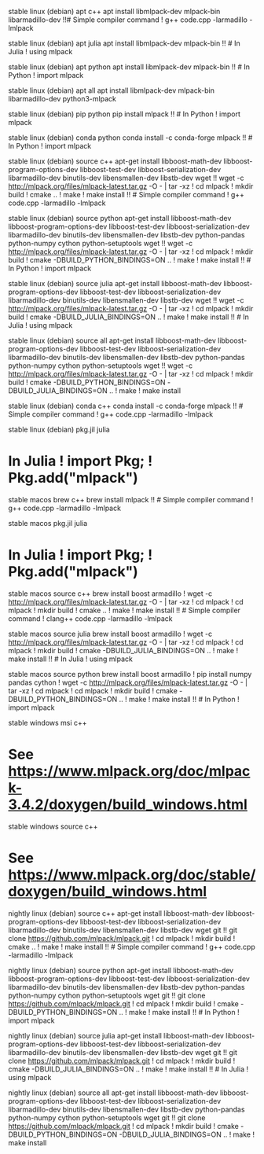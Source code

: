 stable linux (debian) apt c++
apt install libmlpack-dev mlpack-bin libarmadillo-dev !!# Simple compiler command ! g++ code.cpp -larmadillo -lmlpack

stable linux (debian) apt julia
apt install libmlpack-dev mlpack-bin !! # In Julia ! using mlpack 

stable linux (debian) apt python
apt install libmlpack-dev mlpack-bin !! # In Python ! import mlpack

stable linux (debian) apt all
apt install libmlpack-dev mlpack-bin libarmadillo-dev python3-mlpack

stable linux (debian) pip python
pip install mlpack !! # In Python ! import mlpack

stable linux (debian) conda python
conda install -c conda-forge mlpack !! # In Python ! import mlpack

stable linux (debian) source c++
apt-get install libboost-math-dev libboost-program-options-dev libboost-test-dev libboost-serialization-dev libarmadillo-dev binutils-dev libensmallen-dev libstb-dev wget !! wget -c http://mlpack.org/files/mlpack-latest.tar.gz -O - | tar -xz ! cd mlpack ! mkdir build ! cmake .. ! make ! make install !! # Simple compiler command ! g++ code.cpp -larmadillo -lmlpack

stable linux (debian) source python
apt-get install libboost-math-dev libboost-program-options-dev libboost-test-dev libboost-serialization-dev libarmadillo-dev binutils-dev libensmallen-dev libstb-dev python-pandas python-numpy cython python-setuptools wget !! wget -c http://mlpack.org/files/mlpack-latest.tar.gz -O - | tar -xz ! cd mlpack ! mkdir build ! cmake -DBUILD_PYTHON_BINDINGS=ON .. ! make ! make install !! # In Python ! import mlpack 

stable linux (debian) source julia
apt-get install libboost-math-dev libboost-program-options-dev libboost-test-dev libboost-serialization-dev libarmadillo-dev binutils-dev libensmallen-dev libstb-dev wget !! wget -c http://mlpack.org/files/mlpack-latest.tar.gz -O - | tar -xz ! cd mlpack ! mkdir build ! cmake -DBUILD_JULIA_BINDINGS=ON .. ! make ! make install !! # In Julia ! using mlpack

stable linux (debian) source all
apt-get install libboost-math-dev libboost-program-options-dev libboost-test-dev libboost-serialization-dev libarmadillo-dev binutils-dev libensmallen-dev libstb-dev python-pandas python-numpy cython python-setuptools wget !! wget -c http://mlpack.org/files/mlpack-latest.tar.gz -O - | tar -xz ! cd mlpack ! mkdir build ! cmake -DBUILD_PYTHON_BINDINGS=ON -DBUILD_JULIA_BINDINGS=ON .. ! make ! make install 

stable linux (debian) conda c++
conda install -c conda-forge mlpack !! # Simple compiler command ! g++ code.cpp -larmadillo -lmlpack 

stable linux (debian) pkg.jil julia
# In Julia ! import Pkg; ! Pkg.add("mlpack") 

stable macos brew c++
brew install mlpack !! # Simple compiler command ! g++ code.cpp -larmadillo -lmlpack

stable macos pkg.jil julia
# In Julia ! import Pkg; ! Pkg.add("mlpack")
 
stable macos source c++
brew install boost armadillo ! wget -c http://mlpack.org/files/mlpack-latest.tar.gz -O - | tar -xz ! cd mlpack ! cd mlpack ! mkdir build ! cmake .. ! make ! make install !! # Simple compiler command ! clang++ code.cpp -larmadillo -lmlpack

stable macos source julia
brew install boost armadillo ! wget -c http://mlpack.org/files/mlpack-latest.tar.gz -O - | tar -xz ! cd mlpack ! cd mlpack ! mkdir build ! cmake -DBUILD_JULIA_BINDINGS=ON .. ! make ! make install !! # In Julia ! using mlpack

stable macos source python
brew install boost armadillo ! pip install numpy pandas cython ! wget -c http://mlpack.org/files/mlpack-latest.tar.gz -O - | tar -xz ! cd mlpack ! cd mlpack ! mkdir build ! cmake -DBUILD_PYTHON_BINDINGS=ON .. ! make ! make install !! # In Python ! import mlpack

stable windows msi c++
# See https://www.mlpack.org/doc/mlpack-3.4.2/doxygen/build_windows.html

stable windows source c++
# See https://www.mlpack.org/doc/stable/doxygen/build_windows.html

nightly linux (debian) source c++
apt-get install libboost-math-dev libboost-program-options-dev libboost-test-dev libboost-serialization-dev libarmadillo-dev binutils-dev libensmallen-dev libstb-dev wget git !! git clone https://github.com/mlpack/mlpack.git ! cd mlpack ! mkdir build ! cmake .. ! make ! make install !! # Simple compiler command ! g++ code.cpp -larmadillo -lmlpack

nightly linux (debian) source python
apt-get install libboost-math-dev libboost-program-options-dev libboost-test-dev libboost-serialization-dev libarmadillo-dev binutils-dev libensmallen-dev libstb-dev python-pandas python-numpy cython python-setuptools wget git !! git clone https://github.com/mlpack/mlpack.git ! cd mlpack ! mkdir build ! cmake -DBUILD_PYTHON_BINDINGS=ON .. ! make ! make install !! # In Python ! import mlpack 

nightly linux (debian) source julia
apt-get install libboost-math-dev libboost-program-options-dev libboost-test-dev libboost-serialization-dev libarmadillo-dev binutils-dev libensmallen-dev libstb-dev wget git !! git clone https://github.com/mlpack/mlpack.git ! cd mlpack ! mkdir build ! cmake -DBUILD_JULIA_BINDINGS=ON .. ! make ! make install !! # In Julia ! using mlpack

nightly linux (debian) source all
apt-get install libboost-math-dev libboost-program-options-dev libboost-test-dev libboost-serialization-dev libarmadillo-dev binutils-dev libensmallen-dev libstb-dev python-pandas python-numpy cython python-setuptools wget git !! git clone https://github.com/mlpack/mlpack.git ! cd mlpack ! mkdir build ! cmake -DBUILD_PYTHON_BINDINGS=ON -DBUILD_JULIA_BINDINGS=ON .. ! make ! make install 
